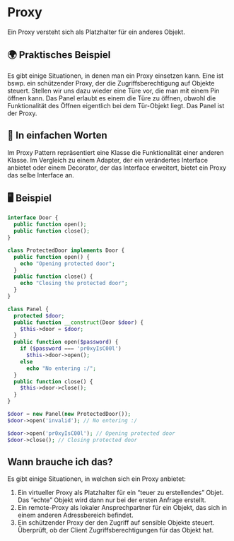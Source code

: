 # Proxy
Ein Proxy versteht sich als Platzhalter für ein anderes Objekt.

## 🌍 Praktisches Beispiel
Es gibt einige Situationen, in denen man ein Proxy einsetzen kann. Eine ist bswp. ein schützender Proxy, der die Zugriffsberechtigung auf Objekte steuert. Stellen wir uns dazu wieder eine Türe vor, die man mit einem Pin öffnen kann. Das Panel erlaubt es einem die Türe zu öffnen, obwohl die Funktionalität des Öffnen eigentlich bei dem Tür-Objekt liegt. Das Panel ist der Proxy.

## 💬 In einfachen Worten
Im Proxy Pattern repräsentiert eine Klasse die Funktionalität einer anderen Klasse. Im Vergleich zu einem Adapter, der ein verändertes Interface anbietet oder einem Decorator, der das Interface erweitert, bietet ein Proxy das selbe Interface an.

## 🖥 Beispiel
```php
interface Door {
  public function open();
  public function close();
}

class ProtectedDoor implements Door {
  public function open() {
    echo "Opening protected door";
  }
  public function close() {
    echo "Closing the protected door";
  }
}

class Panel {
  protected $door;
  public function __construct(Door $door) {
    $this->door = $door;
  }
  public function open($password) {
    if ($password === 'pr0xyIsC00l')
      $this->door->open();
    else
      echo "No entering :/";
  }
  public function close() {
    $this->door->close();
  }
}

$door = new Panel(new ProtectedDoor());
$door->open('invalid'); // No entering :/ 

$door->open('pr0xyIsC00l'); // Opening protected door
$door->close(); // Closing protected door
```

## Wann brauche ich das? 
Es gibt einige Situationen, in welchen sich ein Proxy anbietet: 

1. Ein virtueller Proxy als Platzhalter für ein “teuer zu erstellendes” Objet. Das “echte” Objekt wird dann nur bei der ersten Anfrage erstellt. 
2. Ein remote-Proxy als lokaler Ansprechpartner für ein Objekt, das sich in einem anderen Adressbereich befindet.
3. Ein schützender Proxy der den Zugriff auf sensible Objekte steuert. Überprüft, ob der Client Zugriffsberechtigungen für das Objekt hat. 